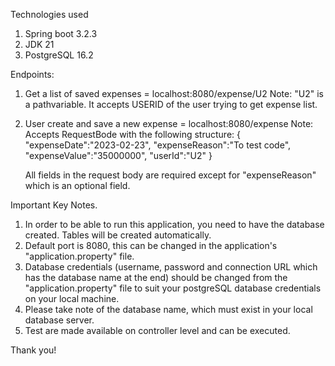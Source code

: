 Technologies used
1. Spring boot 3.2.3
2. JDK 21
3. PostgreSQL 16.2

Endpoints: 

1. Get a list of saved expenses = localhost:8080/expense/U2
  Note: "U2" is a pathvariable. It accepts USERID of the user trying to get expense list.

2. User create and save a new expense = localhost:8080/expense
  Note: Accepts RequestBode with the following structure:
    {
    "expenseDate":"2023-02-23",
    "expenseReason":"To test code",
    "expenseValue":"35000000",
    "userId":"U2"
    }

   All fields in the request body are required except for "expenseReason" which is an optional field.

Important Key Notes.
1. In order to be able to run this application, you need to have the database created. Tables will be created automatically.
2. Default port is 8080, this can be changed in the application's "application.property" file.
3. Database credentials (username, password and connection URL which has the database name at the end) should be changed from the "application.property" file to suit your postgreSQL database credentials on your local machine.
4. Please take note of the database name, which must exist in your local database server.
5. Test are made available on controller level and can be executed.

Thank you!

